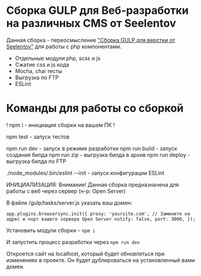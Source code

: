 <h1>Сборка GULP для Веб-разработки на различных CMS от Seelentov</h1>

Данная сборка - переосмысление <a href='https://github.com/seelentov/seelentov-gulp-webdev/'>"Сборка GULP для верстки от Seelentov"</a> для работы с php компонентами.

- Отдельные модули php, scss и js
- Сжатие css и js кода
- Mocha, chai тесты
- Выгрузка по FTP
- ESLint


<h1>Команды для работы со сборкой</h1>

! npm i - инициация сборки на вашем ПК !

npm test - запуск тестов

npm run dev - запуск в режиме разработки
npm run build - запуск создания билда
npm run zip - выгрузка билда в архив
npm run deploy - выгрузка билда по FTP

./node_modules/.bin/eslint --init - запуск конфигурации ESLint

ИНИЦИАЛИЗАЦИЯ:
Внимание! Данная сборка предназначена для работы с веб через сервер (н-р: Open Server)

В файле /gulp/tasks/server.js указать ваш домен:

`app.plugins.browsersync.init({
    proxy: 'yoursite.com', // Замените на адрес и порт вашего сервера Open Server
    notify: false,
    port: 3000,
  });` 

Установить модули сборки - `npm i`

И запустить процесс разработки через `npm run dev`

Откроется сайт на localhost, который будет обновляться при изменениях в проекте. Он будет дублироваться на установленный вами домен.